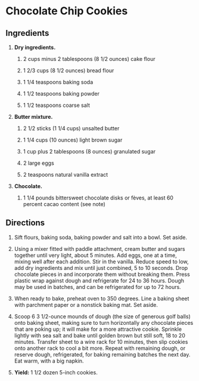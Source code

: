 # Chocolate Chip Cookies

## Ingredients

1. **Dry ingredients.**

    1. 2 cups minus 2 tablespoons (8 1/2 ounces) cake flour

    2. 1 2/3 cups (8 1/2 ounces) bread flour

    3. 1 1/4 teaspoons baking soda

    4. 1 1/2 teaspoons baking powder

    5. 1 1/2 teaspoons coarse salt

2. **Butter mixture.**

    1. 2 1/2 sticks (1 1/4 cups) unsalted butter

    2. 1 1/4 cups (10 ounces) light brown sugar

    3. 1 cup plus 2 tablespoons (8 ounces) granulated sugar

    4. 2 large eggs

    5. 2 teaspoons natural vanilla extract

3. **Chocolate.**

    1. 1 1/4 pounds bittersweet chocolate disks or fèves, at least 60
       percent cacao content (see note)

## Directions

1. Sift flours, baking soda, baking powder and salt into a bowl. Set
   aside.

2. Using a mixer fitted with paddle attachment, cream butter and
   sugars together until very light, about 5 minutes. Add eggs, one at
   a time, mixing well after each addition. Stir in the
   vanilla. Reduce speed to low, add dry ingredients and mix until
   just combined, 5 to 10 seconds. Drop chocolate pieces in and
   incorporate them without breaking them. Press plastic wrap against
   dough and refrigerate for 24 to 36 hours. Dough may be used in
   batches, and can be refrigerated for up to 72 hours.

3. When ready to bake, preheat oven to 350 degrees. Line a baking
   sheet with parchment paper or a nonstick baking mat. Set aside.

4. Scoop 6 3 1/2-ounce mounds of dough (the size of generous golf
   balls) onto baking sheet, making sure to turn horizontally any
   chocolate pieces that are poking up; it will make for a more
   attractive cookie. Sprinkle lightly with sea salt and bake until
   golden brown but still soft, 18 to 20 minutes. Transfer sheet to a
   wire rack for 10 minutes, then slip cookies onto another rack to
   cool a bit more. Repeat with remaining dough, or reserve dough,
   refrigerated, for baking remaining batches the next day. Eat warm,
   with a big napkin.

5. **Yield:** 1 1/2 dozen 5-inch cookies.
